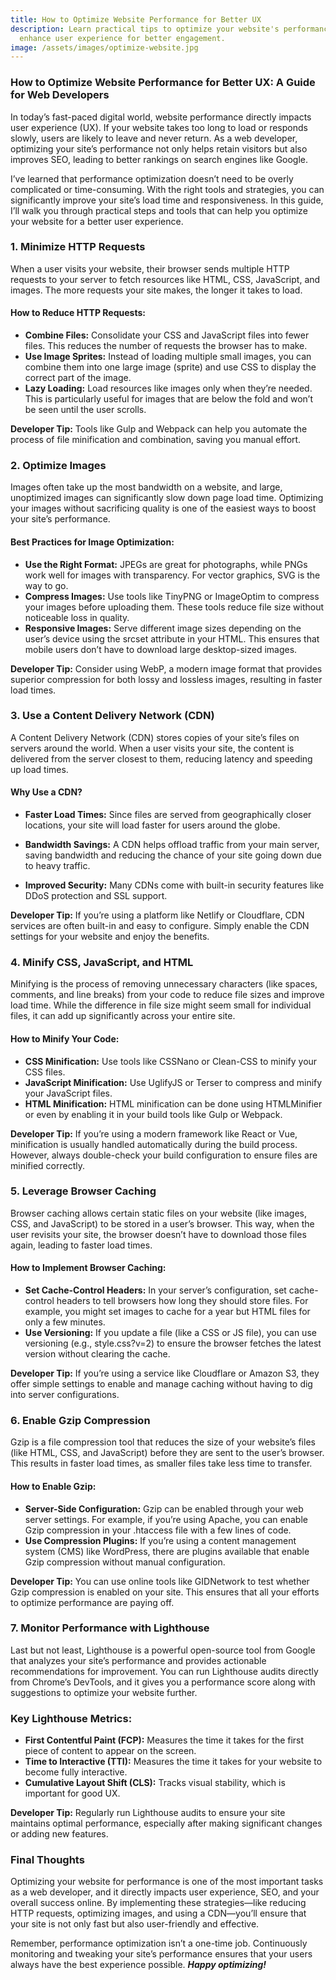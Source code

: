 ```yaml
---
title: How to Optimize Website Performance for Better UX
description: Learn practical tips to optimize your website's performance and
  enhance user experience for better engagement.
image: /assets/images/optimize-website.jpg
---
```

### How to Optimize Website Performance for Better UX: A Guide for Web Developers



In today’s fast-paced digital world, website performance directly impacts user experience (UX). If your website takes too long to load or responds slowly, users are likely to leave and never return. As a web developer, optimizing your site’s performance not only helps retain visitors but also improves SEO, leading to better rankings on search engines like Google.



I’ve learned that performance optimization doesn’t need to be overly complicated or time-consuming. With the right tools and strategies, you can significantly improve your site’s load time and responsiveness. In this guide, I’ll walk you through practical steps and tools that can help you optimize your website for a better user experience.



### 1. Minimize HTTP Requests

When a user visits your website, their browser sends multiple HTTP requests to your server to fetch resources like HTML, CSS, JavaScript, and images. The more requests your site makes, the longer it takes to load.



#### How to Reduce HTTP Requests:

* **Combine Files:** Consolidate your CSS and JavaScript files into fewer files. This reduces the number of requests the browser has to make.
* **Use Image Sprites:** Instead of loading multiple small images, you can combine them into one large image (sprite) and use CSS to display the correct part of the image.
* **Lazy Loading:** Load resources like images only when they’re needed. This is particularly useful for images that are below the fold and won’t be seen until the user scrolls.

**Developer Tip:** Tools like Gulp and Webpack can help you automate the process of file minification and combination, saving you manual effort.



### 2. Optimize Images

Images often take up the most bandwidth on a website, and large, unoptimized images can significantly slow down page load time. Optimizing your images without sacrificing quality is one of the easiest ways to boost your site’s performance.



#### Best Practices for Image Optimization:

* **Use the Right Format:** JPEGs are great for photographs, while PNGs work well for images with transparency. For vector graphics, SVG is the way to go.
* **Compress Images:** Use tools like TinyPNG or ImageOptim to compress your images before uploading them. These tools reduce file size without noticeable loss in quality.
* **Responsive Images:** Serve different image sizes depending on the user’s device using the srcset attribute in your HTML. This ensures that mobile users don’t have to download large desktop-sized images.

**Developer Tip:** Consider using WebP, a modern image format that provides superior compression for both lossy and lossless images, resulting in faster load times.



### 3. Use a Content Delivery Network (CDN)

A Content Delivery Network (CDN) stores copies of your site’s files on servers around the world. When a user visits your site, the content is delivered from the server closest to them, reducing latency and speeding up load times.



#### Why Use a CDN?

* **Faster Load Times:** Since files are served from geographically closer locations, your site will load faster for users around the globe.


* **Bandwidth Savings:** A CDN helps offload traffic from your main server, saving bandwidth and reducing the chance of your site going down due to heavy traffic.


* **Improved Security:** Many CDNs come with built-in security features like DDoS protection and SSL support.

**Developer Tip:** If you’re using a platform like Netlify or Cloudflare, CDN services are often built-in and easy to configure. Simply enable the CDN settings for your website and enjoy the benefits.



### 4. Minify CSS, JavaScript, and HTML

Minifying is the process of removing unnecessary characters (like spaces, comments, and line breaks) from your code to reduce file sizes and improve load time. While the difference in file size might seem small for individual files, it can add up significantly across your entire site.



#### How to Minify Your Code:

* **CSS Minification:** Use tools like CSSNano or Clean-CSS to minify your CSS files.
* **JavaScript Minification:** Use UglifyJS or Terser to compress and minify your JavaScript files.
* **HTML Minification:** HTML minification can be done using HTMLMinifier or even by enabling it in your build tools like Gulp or Webpack.

**Developer Tip:** If you’re using a modern framework like React or Vue, minification is usually handled automatically during the build process. However, always double-check your build configuration to ensure files are minified correctly.



### 5. Leverage Browser Caching

Browser caching allows certain static files on your website (like images, CSS, and JavaScript) to be stored in a user’s browser. This way, when the user revisits your site, the browser doesn’t have to download those files again, leading to faster load times.



#### How to Implement Browser Caching:

* **Set Cache-Control Headers:** In your server’s configuration, set cache-control headers to tell browsers how long they should store files. For example, you might set images to cache for a year but HTML files for only a few minutes.
* **Use Versioning:** If you update a file (like a CSS or JS file), you can use versioning (e.g., style.css?v=2) to ensure the browser fetches the latest version without clearing the cache.

**Developer Tip:** If you’re using a service like Cloudflare or Amazon S3, they offer simple settings to enable and manage caching without having to dig into server configurations.



### 6. Enable Gzip Compression

Gzip is a file compression tool that reduces the size of your website’s files (like HTML, CSS, and JavaScript) before they are sent to the user’s browser. This results in faster load times, as smaller files take less time to transfer.



#### How to Enable Gzip:

* **Server-Side Configuration:** Gzip can be enabled through your web server settings. For example, if you’re using Apache, you can enable Gzip compression in your .htaccess file with a few lines of code.
* **Use Compression Plugins:** If you’re using a content management system (CMS) like WordPress, there are plugins available that enable Gzip compression without manual configuration.

**Developer Tip:** You can use online tools like GIDNetwork to test whether Gzip compression is enabled on your site. This ensures that all your efforts to optimize performance are paying off.



### 7. Monitor Performance with Lighthouse

Last but not least, Lighthouse is a powerful open-source tool from Google that analyzes your site’s performance and provides actionable recommendations for improvement. You can run Lighthouse audits directly from Chrome’s DevTools, and it gives you a performance score along with suggestions to optimize your website further.



### Key Lighthouse Metrics:

* **First Contentful Paint (FCP):** Measures the time it takes for the first piece of content to appear on the screen.
* **Time to Interactive (TTI):** Measures the time it takes for your website to become fully interactive.
* **Cumulative Layout Shift (CLS):** Tracks visual stability, which is important for good UX.

**Developer Tip:** Regularly run Lighthouse audits to ensure your site maintains optimal performance, especially after making significant changes or adding new features.



### Final Thoughts

Optimizing your website for performance is one of the most important tasks as a web developer, and it directly impacts user experience, SEO, and your overall success online. By implementing these strategies—like reducing HTTP requests, optimizing images, and using a CDN—you’ll ensure that your site is not only fast but also user-friendly and effective.



Remember, performance optimization isn’t a one-time job. Continuously monitoring and tweaking your site’s performance ensures that your users always have the best experience possible. ***Happy optimizing!***
